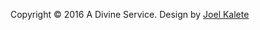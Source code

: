 Copyright &copy; 2016 A Divine Service. Design by <a href="http://www.joelkalete.com/">Joel Kalete</a>

